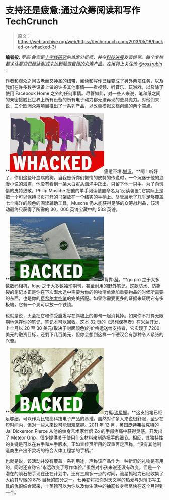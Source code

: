 # 支持还是疲惫:通过众筹阅读和写作 TechCrunch

> 原文：<https://web.archive.org/web/https://techcrunch.com/2013/05/18/backed-or-whacked-3/>

**编者按:** *罗斯·鲁宾是[十字线研究](https://web.archive.org/web/20221007031124/http://www.reticleresearch.com/)的首席分析师，并在[科技进展](https://web.archive.org/web/20221007031124/http://www.techspressive.com/)发表博客。每个专栏都关注那些已经达到或未达到融资目标的众筹产品。在推特上关注他 [@rossrubin](https://web.archive.org/web/20221007031124/https://twitter.com/rossrubin) 。*

作者和观众之间古老而又神圣的纽带，阅读和写作已经变成了另外两项任务，以及我们在许多数字设备上做的许多其他事情——看视频、听音乐、玩游戏，以及除了使用 Facebook Home 之外的任何事情。尽管如此，对一些人来说，笔和纸之间的亲密接触比世界上所有设备的所有电子动力都无法再现的更具魔力。对他们来说，三个欧洲众筹项目推出了一系列产品，以改善模拟文档创建的两个端点。

**![BW-lazypete](img/84bddf92e621f41f8d8f2e521f3fe8b3.png)疲惫不堪:[懒汉](https://web.archive.org/web/20221007031124/http://www.kickstarter.com/projects/lazypete/lazypete-the-one-hand-book-reader?ref=category)。**啊！听好了，你们这些坏血病的狗，当我告诉你们懒惰的皮特的传说时，一个沉迷于他的浪漫小说的海盗，他没有看到一条大白鲨从海洋中跃出，只留下他一只手。为了向懒惰的皮特致敬，Philip Musche 把他的单手阅读装置命名为“阅读装置”,它实际上是把一个可以保持书页打开的书架放在一个结实的手柄上。尽管展示了几乎足够覆盖七个海洋的颜色的阅读辅助工具，Musche 仍未能获得足够的众筹战利品，该活动最终只获得了所需的 30，000 英镑宝藏中的 533 英镑。

**![BW-idae](img/fa701a0da3019582cd61adedcc0ed5a6.png)背靠:[科](https://web.archive.org/web/20221007031124/http://www.kickstarter.com/projects/1054394377/idae-the-booklet-for-extreme-situations?ref=category)。**go pro 之于大多数数码相机，Idae 之于大多数袖珍期刊，甚至耐用的[野外笔记](https://web.archive.org/web/20221007031124/http://fieldnotesbrand.com/)。这款防水、防撕裂的笔记本正是你在下次潜水途中需要为你的购物清单添加重要物品的时候所需要的东西，也是你的[费希尔太空笔](https://web.archive.org/web/20221007031124/http://www.spacepen.com/)的完美搭配。如果你需要更多的证据来证明它有多极端，它有一个洞可以放一个铁锁。

也就是说，火会把它和你受启发写在斜坡上的俳句一起消耗掉。如果你不打算无限期地保存你的笔记，笔记本可以回收。这本 32 页的《思想保存者》在米兰开发，上个月以 20 至 30 美元(取决于封面颜色)的价格运送给支持者，它实现了 7200 美元的融资目标，还剩下几百美元，但你会想到这样一个硬汉会有那种令人紧张的兴奋。

**![BW-meteor](img/897f456c5a29db9efe038de0339d254a.png)力挺:[流星握](https://web.archive.org/web/20221007031124/http://www.kickstarter.com/projects/409266252/the-meteor-grip-changing-the-writing-experience-fo?ref=category)。**这支铅笔已经足够细，可以作为比较高科技电子产品的基准。虽然对许多人来说很舒服，至少在短时间内，但对一些人来说可能很难掌握。2011 年 12 月，英国庞特弗拉克特的 Jai Dickerson Pierce 从他的纹身艺术家伴侣 Zo 的手部疼痛中获得灵感，开发出了 Meteor Grip。很少提供关于使用什么材料来制造把手的细节。相反，其独特性的关键是可以在右手和左手版本。正如宣传页所用的双重否定声称，“没有其他制造商生产出不灵巧的符合人体工程学的手柄。”

也就是说，该活动并没有覆盖一系列用途，声称该产品作为一种新奇的礼物是有用的，同时还宣称它“永远改变了写作体验。”虽然对小孩来说还没有改变，但是一个潜在的陨石把手现在还在计划中。还有三周多一点的时间，流星抓地力已经收集了大约其卑微的 875 目标的四分之一。七英镑将把你对天文学的热爱与对薄书写工具的仇恨结合起来，十英镑可以为你以及你生活中的抽筋纹身师尽快在这个月得到一个。